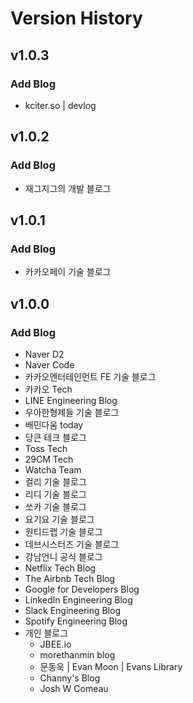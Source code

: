 # Version History

## v1.0.3
### Add Blog
* kciter.so | devlog

## v1.0.2
### Add Blog
* 재그지그의 개발 블로그

## v1.0.1
### Add Blog
* 카카오페이 기술 블로그

## v1.0.0
### Add Blog
* Naver D2
* Naver Code
* 카카오엔터테인먼트 FE 기술 블로그
* 카카오 Tech
* LINE Engineering Blog
* 우아한형제들 기술 블로그
* 배민다움 today
* 당큰 테크 블로그
* Toss Tech
* 29CM Tech
* Watcha Team
* 컬리 기술 블로그
* 리디 기술 블로그
* 쏘카 기술 블로그
* 요기요 기술 블로그
* 원티드랩 기술 블로그
* 데브시스터즈 기술 블로그
* 강남언니 공식 블로그
* Netflix Tech Blog
* The Airbnb Tech Blog
* Google for Developers Blog
* LinkedIn Engineering Blog
* Slack Engineering Blog
* Spotify Engineering Blog
* 개인 블로그
  * JBEE.io
  * morethanmin blog
  * 문동욱 | Evan Moon | Evans Library
  * Channy's Blog
  * Josh W Comeau